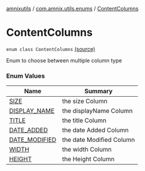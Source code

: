 [amnixutils](../../index.md) / [com.amnix.utils.enums](../index.md) / [ContentColumns](./index.md)

# ContentColumns

`enum class ContentColumns` [(source)](https://github.com/AmniX/amnixUtils/tree/master/amnixutils/src/main/java/com/amnix/utils/enums/ContentColumns.kt#L6)

Enum to choose between multiple column type

### Enum Values

| Name | Summary |
|---|---|
| [SIZE](-s-i-z-e.md) | the size Column |
| [DISPLAY_NAME](-d-i-s-p-l-a-y_-n-a-m-e.md) | the displayName Column |
| [TITLE](-t-i-t-l-e.md) | the title Column |
| [DATE_ADDED](-d-a-t-e_-a-d-d-e-d.md) | the date Added Column |
| [DATE_MODIFIED](-d-a-t-e_-m-o-d-i-f-i-e-d.md) | the date Modified Column |
| [WIDTH](-w-i-d-t-h.md) | the width Column |
| [HEIGHT](-h-e-i-g-h-t.md) | the Height Column |
